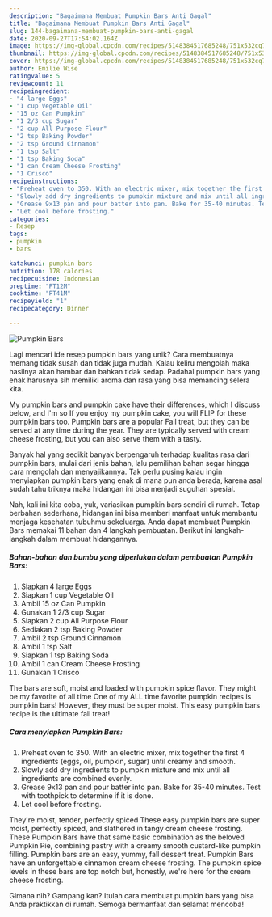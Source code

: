 ```yaml
---
description: "Bagaimana Membuat Pumpkin Bars Anti Gagal"
title: "Bagaimana Membuat Pumpkin Bars Anti Gagal"
slug: 144-bagaimana-membuat-pumpkin-bars-anti-gagal
date: 2020-09-27T17:54:02.164Z
image: https://img-global.cpcdn.com/recipes/5148384517685248/751x532cq70/pumpkin-bars-recipe-main-photo.jpg
thumbnail: https://img-global.cpcdn.com/recipes/5148384517685248/751x532cq70/pumpkin-bars-recipe-main-photo.jpg
cover: https://img-global.cpcdn.com/recipes/5148384517685248/751x532cq70/pumpkin-bars-recipe-main-photo.jpg
author: Emilie Wise
ratingvalue: 5
reviewcount: 11
recipeingredient:
- "4 large Eggs"
- "1 cup Vegetable Oil"
- "15 oz Can Pumpkin"
- "1 2/3 cup Sugar"
- "2 cup All Purpose Flour"
- "2 tsp Baking Powder"
- "2 tsp Ground Cinnamon"
- "1 tsp Salt"
- "1 tsp Baking Soda"
- "1 can Cream Cheese Frosting"
- "1 Crisco"
recipeinstructions:
- "Preheat oven to 350. With an electric mixer, mix together the first 4 ingredients (eggs, oil, pumpkin, sugar) until creamy and smooth."
- "Slowly add dry ingredients to pumpkin mixture and mix until all ingredients are combined evenly."
- "Grease 9x13 pan and pour batter into pan. Bake for 35-40 minutes. Test with toothpick to determine if it is done."
- "Let cool before frosting."
categories:
- Resep
tags:
- pumpkin
- bars

katakunci: pumpkin bars 
nutrition: 178 calories
recipecuisine: Indonesian
preptime: "PT12M"
cooktime: "PT41M"
recipeyield: "1"
recipecategory: Dinner

---
```



![Pumpkin Bars](https://img-global.cpcdn.com/recipes/5148384517685248/751x532cq70/pumpkin-bars-recipe-main-photo.jpg)

Lagi mencari ide resep pumpkin bars yang unik? Cara membuatnya memang tidak susah dan tidak juga mudah. Kalau keliru mengolah maka hasilnya akan hambar dan bahkan tidak sedap. Padahal pumpkin bars yang enak harusnya sih memiliki aroma dan rasa yang bisa memancing selera kita.

My pumpkin bars and pumpkin cake have their differences, which I discuss below, and I&#39;m so If you enjoy my pumpkin cake, you will FLIP for these pumpkin bars too. Pumpkin bars are a popular Fall treat, but they can be served at any time during the year. They are typically served with cream cheese frosting, but you can also serve them with a tasty.

Banyak hal yang sedikit banyak berpengaruh terhadap kualitas rasa dari pumpkin bars, mulai dari jenis bahan, lalu pemilihan bahan segar hingga cara mengolah dan menyajikannya. Tak perlu pusing kalau ingin menyiapkan pumpkin bars yang enak di mana pun anda berada, karena asal sudah tahu triknya maka hidangan ini bisa menjadi suguhan spesial.


Nah, kali ini kita coba, yuk, variasikan pumpkin bars sendiri di rumah. Tetap berbahan sederhana, hidangan ini bisa memberi manfaat untuk membantu menjaga kesehatan tubuhmu sekeluarga. Anda dapat membuat Pumpkin Bars memakai 11 bahan dan 4 langkah pembuatan. Berikut ini langkah-langkah dalam membuat hidangannya.

<!--inarticleads1-->

##### Bahan-bahan dan bumbu yang diperlukan dalam pembuatan Pumpkin Bars:

1. Siapkan 4 large Eggs
1. Siapkan 1 cup Vegetable Oil
1. Ambil 15 oz Can Pumpkin
1. Gunakan 1 2/3 cup Sugar
1. Siapkan 2 cup All Purpose Flour
1. Sediakan 2 tsp Baking Powder
1. Ambil 2 tsp Ground Cinnamon
1. Ambil 1 tsp Salt
1. Siapkan 1 tsp Baking Soda
1. Ambil 1 can Cream Cheese Frosting
1. Gunakan 1 Crisco


The bars are soft, moist and loaded with pumpkin spice flavor. They might be my favorite of all time One of my ALL time favorite pumpkin recipes is pumpkin bars! However, they must be super moist. This easy pumpkin bars recipe is the ultimate fall treat! 

<!--inarticleads2-->

##### Cara menyiapkan Pumpkin Bars:

1. Preheat oven to 350. With an electric mixer, mix together the first 4 ingredients (eggs, oil, pumpkin, sugar) until creamy and smooth.
1. Slowly add dry ingredients to pumpkin mixture and mix until all ingredients are combined evenly.
1. Grease 9x13 pan and pour batter into pan. Bake for 35-40 minutes. Test with toothpick to determine if it is done.
1. Let cool before frosting.


They&#39;re moist, tender, perfectly spiced These easy pumpkin bars are super moist, perfectly spiced, and slathered in tangy cream cheese frosting. These Pumpkin Bars have that same basic combination as the beloved Pumpkin Pie, combining pastry with a creamy smooth custard-like pumpkin filling. Pumpkin bars are an easy, yummy, fall dessert treat. Pumpkin Bars have an unforgettable cinnamon cream cheese frosting. The pumpkin spice levels in these bars are top notch but, honestly, we&#39;re here for the cream cheese frosting. 

Gimana nih? Gampang kan? Itulah cara membuat pumpkin bars yang bisa Anda praktikkan di rumah. Semoga bermanfaat dan selamat mencoba!
